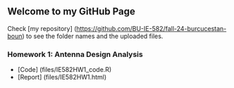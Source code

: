 ## Welcome to my GitHub Page

Check [my repository] (https://github.com/BU-IE-582/fall-24-burcucestan-boun) to see the folder names and the uploaded files.


### Homework 1: Antenna Design Analysis

* [Code] (files/IE582HW1_code.R)
* [Report] (files/IE582HW1.html)




